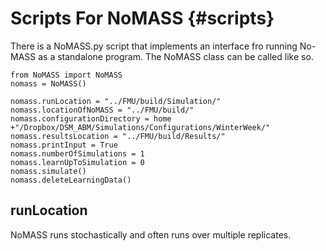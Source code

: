 # Scripts For NoMASS                        {#scripts}

There is a NoMASS.py script that implements an interface fro running No-MASS as a standalone program.
The NoMASS class can be called like so.

~~~~
from NoMASS import NoMASS
nomass = NoMASS()

nomass.runLocation = "../FMU/build/Simulation/"
nomass.locationOfNoMASS = "../FMU/build/"
nomass.configurationDirectory = home +"/Dropbox/DSM_ABM/Simulations/Configurations/WinterWeek/"
nomass.resultsLocation = "../FMU/build/Results/"
nomass.printInput = True
nomass.numberOfSimulations = 1
nomass.learnUpToSimulation = 0
nomass.simulate()
nomass.deleteLearningData()
~~~~

## runLocation

NoMASS runs stochastically and often runs over multiple replicates.

